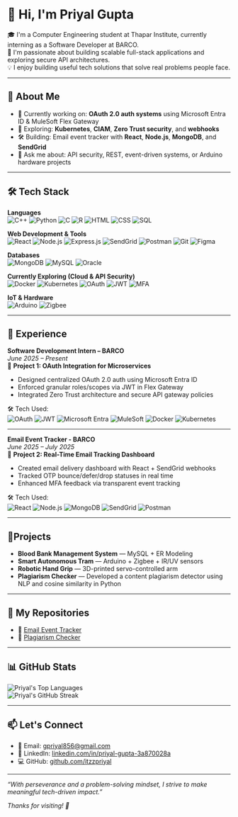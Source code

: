 # 👋 Hi, I'm Priyal Gupta

🎓 I'm a Computer Engineering student at Thapar Institute, currently interning as a Software Developer at BARCO.  
🚀 I'm passionate about building scalable full-stack applications and exploring secure API architectures.  
💡 I enjoy building useful tech solutions that solve real problems people face.

---

## 🧠 About Me

- 🔭 Currently working on: **OAuth 2.0 auth systems** using Microsoft Entra ID & MuleSoft Flex Gateway  
- 🌱 Exploring: **Kubernetes**, **CIAM**, **Zero Trust security**, and **webhooks**  
- 🛠️ Building: Email event tracker with **React**, **Node.js**, **MongoDB**, and **SendGrid**  
- 💬 Ask me about: API security, REST, event-driven systems, or Arduino hardware projects  

---

## 🛠️ Tech Stack

**Languages**  
![C++](https://img.shields.io/badge/C++-00599C?style=flat&logo=c%2B%2B&logoColor=white)
![Python](https://img.shields.io/badge/Python-3776AB?style=flat&logo=python&logoColor=white)
![C](https://img.shields.io/badge/C-000000?style=flat&logo=c&logoColor=white)
![R](https://img.shields.io/badge/R-276DC3?style=flat&logo=r&logoColor=white)
![HTML](https://img.shields.io/badge/HTML5-E34F26?style=flat&logo=html5&logoColor=white)
![CSS](https://img.shields.io/badge/CSS3-1572B6?style=flat&logo=css3&logoColor=white)
![SQL](https://img.shields.io/badge/SQL-4479A1?style=flat&logo=mysql&logoColor=white)

**Web Development & Tools**  
![React](https://img.shields.io/badge/React-20232A?style=flat&logo=react&logoColor=61DAFB)
![Node.js](https://img.shields.io/badge/Node.js-339933?style=flat&logo=node.js&logoColor=white)
![Express.js](https://img.shields.io/badge/Express.js-000000?style=flat&logo=express&logoColor=white)
![SendGrid](https://img.shields.io/badge/SendGrid-00B4B4?style=flat&logo=sendgrid&logoColor=white)
![Postman](https://img.shields.io/badge/Postman-FF6C37?style=flat&logo=postman&logoColor=white)
![Git](https://img.shields.io/badge/Git-F05032?style=flat&logo=git&logoColor=white)
![Figma](https://img.shields.io/badge/Figma-F24E1E?style=flat&logo=figma&logoColor=white)

**Databases**  
![MongoDB](https://img.shields.io/badge/MongoDB-47A248?style=flat&logo=mongodb&logoColor=white)
![MySQL](https://img.shields.io/badge/MySQL-4479A1?style=flat&logo=mysql&logoColor=white)
![Oracle](https://img.shields.io/badge/Oracle-F80000?style=flat&logo=oracle&logoColor=white)

**Currently Exploring (Cloud & API Security)**  
![Docker](https://img.shields.io/badge/Docker-2496ED?style=flat&logo=docker&logoColor=white)
![Kubernetes](https://img.shields.io/badge/Kubernetes-326CE5?style=flat&logo=kubernetes&logoColor=white)
![OAuth](https://img.shields.io/badge/OAuth-1C1C1C?style=flat&logo=oauth&logoColor=white)
![JWT](https://img.shields.io/badge/JWT-000000?style=flat&logo=jsonwebtokens&logoColor=white)
![MFA](https://img.shields.io/badge/MFA-5B2C6F?style=flat&logoColor=white)

**IoT & Hardware**  
![Arduino](https://img.shields.io/badge/Arduino-00979D?style=flat&logo=arduino&logoColor=white)
![Zigbee](https://img.shields.io/badge/Zigbee-EB0443?style=flat&logo=zigbee&logoColor=white)

---

## 💼 Experience

**Software Development Intern – BARCO**  
*June 2025 – Present*  
📁 **Project 1: OAuth Integration for Microservices**
- Designed centralized OAuth 2.0 auth using Microsoft Entra ID  
- Enforced granular roles/scopes via JWT in Flex Gateway  
- Integrated Zero Trust architecture and secure API gateway policies

🛠️ Tech Used:  
![OAuth](https://img.shields.io/badge/OAuth-1C1C1C?style=flat&logo=oauth&logoColor=white)
![JWT](https://img.shields.io/badge/JWT-000000?style=flat&logo=jsonwebtokens&logoColor=white)
![Microsoft Entra](https://img.shields.io/badge/Microsoft%20Entra-0078D4?style=flat&logo=microsoft&logoColor=white)
![MuleSoft](https://img.shields.io/badge/MuleSoft-00A1E0?style=flat&logo=mulesoft&logoColor=white)
![Docker](https://img.shields.io/badge/Docker-2496ED?style=flat&logo=docker&logoColor=white)
![Kubernetes](https://img.shields.io/badge/Kubernetes-326CE5?style=flat&logo=kubernetes&logoColor=white)

---

**Email Event Tracker - BARCO**  
*June 2025 – July 2025*  
📁 **Project 2: Real-Time Email Tracking Dashboard**
- Created email delivery dashboard with React + SendGrid webhooks  
- Tracked OTP bounce/defer/drop statuses in real time  
- Enhanced MFA feedback via transparent event tracking

🛠️ Tech Used:  
![React](https://img.shields.io/badge/React-20232A?style=flat&logo=react&logoColor=61DAFB)
![Node.js](https://img.shields.io/badge/Node.js-339933?style=flat&logo=node.js&logoColor=white)
![MongoDB](https://img.shields.io/badge/MongoDB-47A248?style=flat&logo=mongodb&logoColor=white)
![SendGrid](https://img.shields.io/badge/SendGrid-00B4B4?style=flat&logo=sendgrid&logoColor=white)
![Postman](https://img.shields.io/badge/Postman-FF6C37?style=flat&logo=postman&logoColor=white)

---

## 🚧Projects

- **Blood Bank Management System** — MySQL + ER Modeling  
- **Smart Autonomous Tram** — Arduino + Zigbee + IR/UV sensors  
- **Robotic Hand Grip** — 3D-printed servo-controlled arm  
- **Plagiarism Checker** — Developed a content plagiarism detector using NLP and cosine similarity in Python

---

## 📂 My Repositories

- 🔗 [Email Event Tracker](https://github.com/itzzpriyal/email-event-tracker)  
- 🔗 [Plagiarism Checker](https://github.com/itzzpriyal/Plagirism-Checker)  


---

## 📊 GitHub Stats

![Priyal's Top Languages](https://github-readme-stats.vercel.app/api/top-langs/?username=itzzpriyal&layout=compact&theme=radical)  
![Priyal's GitHub Streak](https://streak-stats.demolab.com/?user=itzzpriyal&theme=radical)

---

## 📫 Let's Connect

- 📧 Email: [gpriyal856@gmail.com](mailto:gpriyal856@gmail.com)  
- 💼 LinkedIn: [linkedin.com/in/priyal-gupta-3a870028a](https://www.linkedin.com/in/priyal-gupta-3a870028a/)  
- 💻 GitHub: [github.com/itzzpriyal](https://github.com/itzzpriyal)

---

_“With perseverance and a problem-solving mindset, I strive to make meaningful tech-driven impact.”_

_Thanks for visiting! 🌱_
